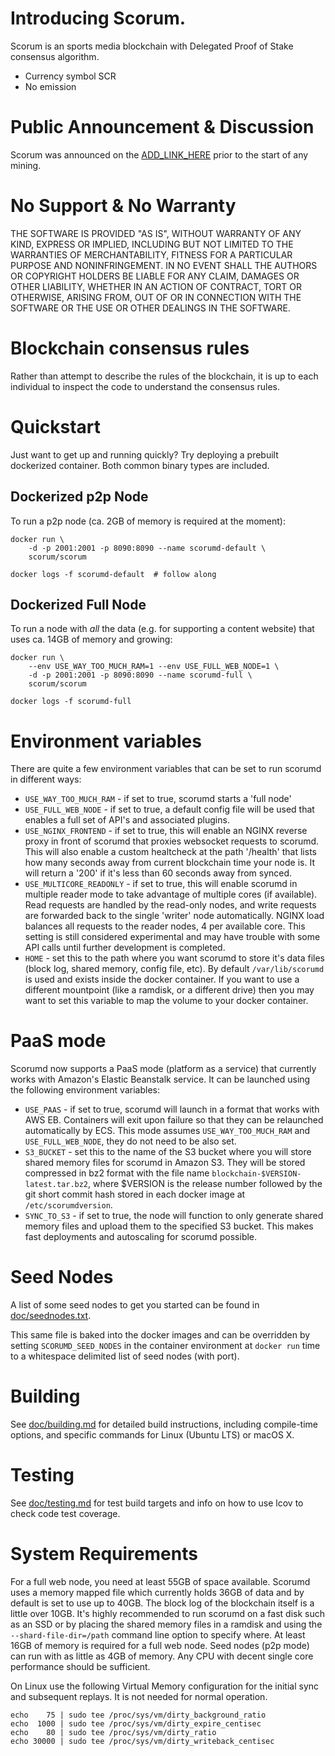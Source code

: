 # Introducing Scorum.

Scorum is an sports media blockchain with Delegated Proof of Stake consensus
algorithm.

  - Currency symbol SCR
  - No emission

# Public Announcement & Discussion

Scorum was announced on the
[ADD_LINK_HERE](the_link) prior to
the start of any mining.

# No Support & No Warranty

THE SOFTWARE IS PROVIDED "AS IS", WITHOUT WARRANTY OF ANY KIND, EXPRESS OR
IMPLIED, INCLUDING BUT NOT LIMITED TO THE WARRANTIES OF MERCHANTABILITY,
FITNESS FOR A PARTICULAR PURPOSE AND NONINFRINGEMENT. IN NO EVENT SHALL THE
AUTHORS OR COPYRIGHT HOLDERS BE LIABLE FOR ANY CLAIM, DAMAGES OR OTHER
LIABILITY, WHETHER IN AN ACTION OF CONTRACT, TORT OR OTHERWISE, ARISING
FROM, OUT OF OR IN CONNECTION WITH THE SOFTWARE OR THE USE OR OTHER DEALINGS
IN THE SOFTWARE.

# Blockchain consensus rules

Rather than attempt to describe the rules of the blockchain, it is up to
each individual to inspect the code to understand the consensus rules.

# Quickstart

Just want to get up and running quickly?  Try deploying a prebuilt
dockerized container.  Both common binary types are included.

## Dockerized p2p Node

To run a p2p node (ca. 2GB of memory is required at the moment):

    docker run \
        -d -p 2001:2001 -p 8090:8090 --name scorumd-default \
        scorum/scorum

    docker logs -f scorumd-default  # follow along

## Dockerized Full Node

To run a node with *all* the data (e.g. for supporting a content website)
that uses ca. 14GB of memory and growing:

    docker run \
        --env USE_WAY_TOO_MUCH_RAM=1 --env USE_FULL_WEB_NODE=1 \
        -d -p 2001:2001 -p 8090:8090 --name scorumd-full \
        scorum/scorum

    docker logs -f scorumd-full

# Environment variables

There are quite a few environment variables that can be set to run scorumd in different ways:

* `USE_WAY_TOO_MUCH_RAM` - if set to true, scorumd starts a 'full node'
* `USE_FULL_WEB_NODE` - if set to true, a default config file will be used that enables a full set of API's and associated plugins.
* `USE_NGINX_FRONTEND` - if set to true, this will enable an NGINX reverse proxy in front of scorumd that proxies websocket requests to scorumd. This will also enable a custom healtcheck at the path '/health' that lists how many seconds away from current blockchain time your node is. It will return a '200' if it's less than 60 seconds away from synced.
* `USE_MULTICORE_READONLY` - if set to true, this will enable scorumd in multiple reader mode to take advantage of multiple cores (if available). Read requests are handled by the read-only nodes, and write requests are forwarded back to the single 'writer' node automatically. NGINX load balances all requests to the reader nodes, 4 per available core. This setting is still considered experimental and may have trouble with some API calls until further development is completed.
* `HOME` - set this to the path where you want scorumd to store it's data files (block log, shared memory, config file, etc). By default `/var/lib/scorumd` is used and exists inside the docker container. If you want to use a different mountpoint (like a ramdisk, or a different drive) then you may want to set this variable to map the volume to your docker container.

# PaaS mode

Scorumd now supports a PaaS mode (platform as a service) that currently works with Amazon's Elastic Beanstalk service. It can be launched using the following environment variables:

* `USE_PAAS` - if set to true, scorumd will launch in a format that works with AWS EB. Containers will exit upon failure so that they can be relaunched automatically by ECS. This mode assumes `USE_WAY_TOO_MUCH_RAM` and `USE_FULL_WEB_NODE`, they do not need to be also set.
* `S3_BUCKET` - set this to the name of the S3 bucket where you will store shared memory files for scorumd in Amazon S3. They will be stored compressed in bz2 format with the file name `blockchain-$VERSION-latest.tar.bz2`, where $VERSION is the release number followed by the git short commit hash stored in each docker image at `/etc/scorumdversion`.
* `SYNC_TO_S3` - if set to true, the node will function to only generate shared memory files and upload them to the specified S3 bucket. This makes fast deployments and autoscaling for scorumd possible.

# Seed Nodes

A list of some seed nodes to get you started can be found in
[doc/seednodes.txt](doc/seednodes.txt).

This same file is baked into the docker images and can be overridden by
setting `SCORUMD_SEED_NODES` in the container environment at `docker run`
time to a whitespace delimited list of seed nodes (with port).

# Building

See [doc/building.md](doc/building.md) for detailed build instructions, including
compile-time options, and specific commands for Linux (Ubuntu LTS) or macOS X.

# Testing

See [doc/testing.md](doc/testing.md) for test build targets and info
on how to use lcov to check code test coverage.

# System Requirements

For a full web node, you need at least 55GB of space available. Scorumd uses a memory mapped file which currently holds 36GB of data and by default is set to use up to 40GB. The block log of the blockchain itself is a little over 10GB. It's highly recommended to run scorumd on a fast disk such as an SSD or by placing the shared memory files in a ramdisk and using the `--shard-file-dir=/path` command line option to specify where. At least 16GB of memory is required for a full web node. Seed nodes (p2p mode) can run with as little as 4GB of memory. Any CPU with decent single core performance should be sufficient.


On Linux use the following Virtual Memory configuration for the initial sync and subsequent replays. It is not needed for normal operation.


```
echo    75 | sudo tee /proc/sys/vm/dirty_background_ratio
echo  1000 | sudo tee /proc/sys/vm/dirty_expire_centisec
echo    80 | sudo tee /proc/sys/vm/dirty_ratio
echo 30000 | sudo tee /proc/sys/vm/dirty_writeback_centisec
```
